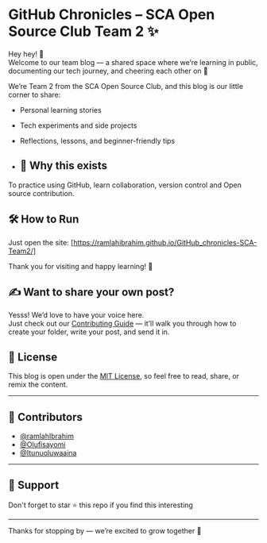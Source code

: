 # GitHub Chronicles – SCA Open Source Club Team 2 ✨

Hey hey! 👋  
Welcome to our team blog — a shared space where we’re learning in public, documenting our tech journey, and cheering each other on 🚀

We’re Team 2 from the SCA Open Source Club, and this blog is our little corner to share:

- Personal learning stories
- Tech experiments and side projects
- Reflections, lessons, and beginner-friendly tips
  
- ## 🌟 Why this exists
To practice using GitHub, learn collaboration, version control and Open source contribution.

## 🛠 How to Run
Just open the site: [https://ramlahibrahim.github.io/GitHub_chronicles-SCA-Team2/]


Thank you for visiting and happy learning! 🚀


## ✍️ Want to share your own post?

Yesss! We’d love to have your voice here.  
Just check out our [Contributing Guide](CONTRIBUTING.md) — it’ll walk you through how to create your folder, write your post, and send it in.

## 📜 License

This blog is open under the [MIT License](LICENSE), so feel free to read, share, or remix the content.

---

## 👥 Contributors

- [@ramlahIbrahim](https://github.com/ramlahIbrahim)
- [@Olufisayomi](https://github.com/Olufisayomi)
- [@Itunuoluwaaina](https://github.com/Itunuoluwaaina)

---

## 📧 Support


Don't forget to star ⭐ this repo if you find this interesting

---
Thanks for stopping by — we’re excited to grow together 🌱
